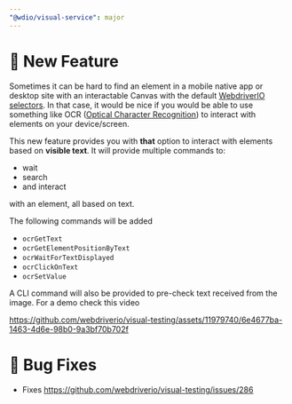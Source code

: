 ```yaml
---
"@wdio/visual-service": major
---
```


# 🚀 New Feature

Sometimes it can be hard to find an element in a mobile native app or desktop site with an interactable Canvas with the default [WebdriverIO selectors](https://webdriver.io/docs/selectors). In that case, it would be nice if you would be able to use something like OCR ([Optical Character Recognition](https://en.wikipedia.org/wiki/Optical_character_recognition)) to interact with elements on your device/screen.

This new feature provides you with **that** option to interact with elements based on **visible text**. It will provide multiple commands to:

-   wait
-   search
-   and interact

with an element, all based on text.

The following commands will be added

-   `ocrGetText`
-   `ocrGetElementPositionByText`
-   `ocrWaitForTextDisplayed`
-   `ocrClickOnText`
-   `ocrSetValue`

A CLI command will also be provided to pre-check text received from the image. For a demo check this video

https://github.com/webdriverio/visual-testing/assets/11979740/6e4677ba-1463-4d6e-98b0-9a3bf70b702f

# 🐛 Bug Fixes

-   Fixes https://github.com/webdriverio/visual-testing/issues/286
